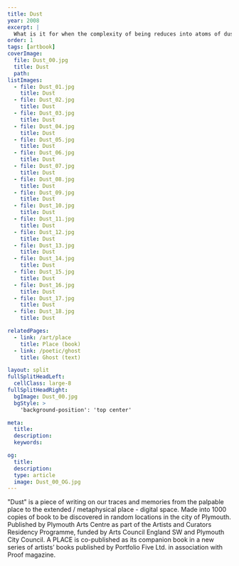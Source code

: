 ```yaml
---
title: Dust
year: 2008
excerpt: |
  What is it for when the complexity of being reduces into atoms of dust in science, philosophy, arts, and poetry? - LTK, 2003.
order: 1
tags: [artbook]
coverImage:
  file: Dust_00.jpg
  title: Dust
  path:
listImages:
  - file: Dust_01.jpg
    title: Dust
  - file: Dust_02.jpg
    title: Dust
  - file: Dust_03.jpg
    title: Dust
  - file: Dust_04.jpg
    title: Dust
  - file: Dust_05.jpg
    title: Dust
  - file: Dust_06.jpg
    title: Dust
  - file: Dust_07.jpg
    title: Dust
  - file: Dust_08.jpg
    title: Dust
  - file: Dust_09.jpg
    title: Dust
  - file: Dust_10.jpg
    title: Dust
  - file: Dust_11.jpg
    title: Dust
  - file: Dust_12.jpg
    title: Dust
  - file: Dust_13.jpg
    title: Dust
  - file: Dust_14.jpg
    title: Dust
  - file: Dust_15.jpg
    title: Dust
  - file: Dust_16.jpg
    title: Dust
  - file: Dust_17.jpg
    title: Dust
  - file: Dust_18.jpg
    title: Dust

relatedPages:
  - link: /art/place
    title: Place (book)
  - link: /poetic/ghost
    title: Ghost (text)

layout: split
fullSplitHeadLeft:
  cellClass: large-8
fullSplitHeadRight:
  bgImage: Dust_00.jpg
  bgStyle: >
    'background-position': 'top center'

meta:
  title:
  description:
  keywords:

og:
  title:
  description:
  type: article
  image: Dust_00_OG.jpg
---
```


"Dust" is a piece of writing on our traces and memories from the palpable place to the extended / metaphysical place - digital space. Made into 1000 copies of book to be discovered in random locations in the city of Plymouth. Published by Plymouth Arts Centre as part of the Artists and Curators Residency Programme, funded by Arts Council England SW and Plymouth City Council. A PLACE is co-published as its companion book in a new series of artists’ books published by Portfolio Five Ltd. in association with Proof magazine.
